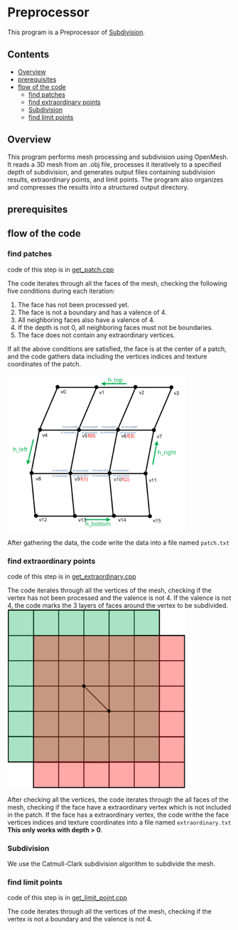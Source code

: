 # Preprocessor

This program is a Preprocessor of [Subdivision](https://github.com/UOS-CGLab/Subdivision).


## Contents
- [Overview](#overview)
- [prerequisites](#prerequisites)
- [flow of the code](#flow-of-the-code)
  - [find patches](#find-patches)
  - [find extraordinary points](#find-extraordinary-points)
  - [Subdivision](#subdivision)
  - [find limit points](#find-limit-points)




## Overview

This program performs mesh processing and subdivision using OpenMesh. 
It reads a 3D mesh from an .obj file, processes it iteratively to a specified depth of subdivision, 
and generates output files containing subdivision results, extraordinary points, and limit points. 
The program also organizes and compresses the results into a structured output directory.

## prerequisites

## flow of the code


### find patches

code of this step is in [get_patch.cpp]()

The code iterates through all the faces of the mesh, checking the following five conditions during each iteration:

1. The face has not been processed yet.
2. The face is not a boundary and has a valence of 4.
3. All neighboring faces also have a valence of 4.
4. If the depth is not 0, all neighboring faces must not be boundaries.
5. The face does not contain any extraordinary vertices.

If all the above conditions are satisfied, the face is at the center of a patch, 
and the code gathers data including the vertices indices and texture coordinates of the patch.

<img src="./etc/imgs/patch2.svg" alt="Description" width="400"> 

After gathering the data, the code write the data into a file named `patch.txt`

### find extraordinary points

code of this step is in [get_extraordinary.cpp]()

The code iterates through all the vertices of the mesh, checking if the vertex has not been processed and the valence is not 4.
If the valence is not 4, the code marks the 3 layers of faces around the vertex to be subdivided.
<img src="./etc/imgs/extra.svg" width="400">

After checking all the vertices, the code iterates through the all faces of the mesh, 
checking if the face have a extraordinary vertex which is not included in the patch.
If the face has a extraordinary vertex, the code writhe the face vertices indices 
and texture coordinates into a file named `extraordinary.txt` **This only works with depth > 0**.

### Subdivision

We use the Catmull-Clark subdivision algorithm to subdivide the mesh.


### find limit points

code of this step is in [get_limit_point.cpp]()

The code iterates through all the vertices of the mesh, checking if the vertex is not a boundary and the valence is not 4.



